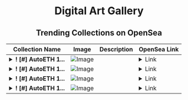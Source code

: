 <div align="center">

# Digital Art Gallery

## Trending Collections on OpenSea

| Collection Name                       | Image                                                                                     | Description                       | OpenSea Link                                                                                          |
|---------------------------------------|-------------------------------------------------------------------------------------------|-----------------------------------|--------------------------------------------------------------------------------------------------------|
| **<details><summary>! [#] AutoETH 1...</summary>! [#] AutoETH 1919</details>** | ![Image](https://i.seadn.io/s/raw/files/11f9c6b685ebe79ce7f7a475b4e34274.png?w=500&auto=format?w=200&auto=format) |  | <details><summary>Link</summary>[! [#] AutoETH 1919](https://opensea.io/collection/autoeth-1919)</details> |
| **<details><summary>! [#] AutoETH 1...</summary>! [#] AutoETH 1918</details>** | ![Image](https://i.seadn.io/s/raw/files/ba26ae4496538423125a8edce0fdeb8e.png?w=500&auto=format?w=200&auto=format) |  | <details><summary>Link</summary>[! [#] AutoETH 1918](https://opensea.io/collection/autoeth-1918)</details> |
| **<details><summary>! [#] AutoETH 1...</summary>! [#] AutoETH 1917</details>** | ![Image](https://i.seadn.io/s/raw/files/71ce9dcf1602c6d38c19938a150316d9.png?w=500&auto=format?w=200&auto=format) |  | <details><summary>Link</summary>[! [#] AutoETH 1917](https://opensea.io/collection/autoeth-1917)</details> |
| **<details><summary>! [#] AutoETH 1...</summary>! [#] AutoETH 1916</details>** | ![Image](https://i.seadn.io/s/raw/files/d5fcec7f1a9fb84c126755b3aa1bef5d.png?w=500&auto=format?w=200&auto=format) |  | <details><summary>Link</summary>[! [#] AutoETH 1916](https://opensea.io/collection/autoeth-1916)</details> |

</div>